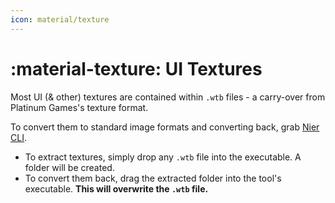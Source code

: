 ```yaml
---
icon: material/texture
---
```


# :material-texture: UI Textures

Most UI (& other) textures are contained within `.wtb` files - a carry-over from Platinum Games's texture format.

To convert them to standard image formats and converting back, grab [Nier CLI](https://github.com/ArthurHeitmann/nier_cli/releases/tag/v1.3.0_mgrr).

* To extract textures, simply drop any `.wtb` file into the executable. A folder will be created.
* To convert them back, drag the extracted folder into the tool's executable. **This will overwrite the `.wtb` file.**
